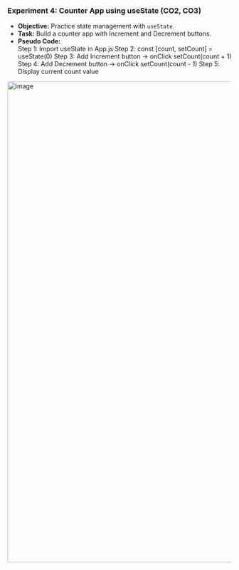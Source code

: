 ### **Experiment 4: Counter App using useState** (CO2, CO3)  
- **Objective:** Practice state management with `useState`.  
- **Task:** Build a counter app with Increment and Decrement buttons.  
- **Pseudo Code:**  
Step 1: Import useState in App.js
Step 2: const [count, setCount] = useState(0)
Step 3: Add Increment button → onClick setCount(count + 1)
Step 4: Add Decrement button → onClick setCount(count - 1)
Step 5: Display current count value


<img width="1920" height="1080" alt="image" src="https://github.com/user-attachments/assets/13931f93-b118-47ca-bb1f-bd4f91a29535" />
